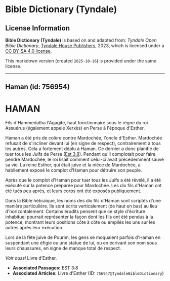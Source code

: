 # Bible Dictionary (Tyndale)

## License Information

**Bible Dictionary (Tyndale)** is based on and adapted from: _Tyndale Open Bible Dictionary_, [Tyndale House Publishers](https://tyndaleopenresources.com/), 2023, which is licensed under a [CC BY-SA 4.0 license](https://creativecommons.org/licenses/by-sa/4.0/legalcode.en).

This markdown version (created `2025-10-16`) is provided under the same license.



--------------------------------

## Haman (id: 756954)

HAMAN
=====

Fils d'Hammedatha l'Agagite, haut fonctionnaire sous le règne du roi Assuérus (également appelé Xerxès) en Perse à l'époque d'Esther.

Haman a été pris de colère contre Mardochée, l'oncle d'Esther. Mardochée refusait de s'incliner devant lui (en signe de respect), contrairement à tous les autres. Cela a fortement déplu à Haman. Ce dernier a donc planifié de tuer tous les Juifs de Perse ([Est 3\.8](https://ref.ly/Esth3:8)). Pendant qu'il complotait pour faire pendre Mardochée, le roi lisait comment celui\-ci avait précédemment sauvé sa vie. La reine Esther, qui était juive et la nièce de Mardochée, a habilement exposé le complot d'Haman pour détruire son peuple.

Après que le complot d'Haman pour tuer tous les Juifs a été révélé, il a été exécuté sur la potence préparée pour Mardochée. Les dix fils d'Haman ont été tués peu après, et leurs corps ont été exposés publiquement.

Dans la Bible hébraïque, les noms des dix fils d'Haman sont scriptés d'une manière particulière. Ils sont écrits verticalement (de haut en bas) au lieu d'horizontalement. Certains érudits pensent que ce style d'écriture inhabituel pourrait représenter la façon dont les fils ont été pendus à la potence, montrant leurs positions côte à côte ou empilés les uns sur les autres après leur exécution.

Lors de la fête juive de Pourim, les gens se moquaient parfois d'Haman en suspendant une éfigie ou une statue de lui, ou en écrivant son nom sous leurs chaussures, en signe de manque total de respect.

*Voir aussi* Livre d’Esther.

* **Associated Passages:** EST 3:8
* **Associated Articles:** Livre d'Esther (ID: `756947@TyndaleBibleDictionary`)

